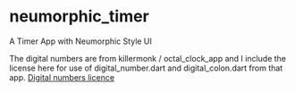 # neumorphic_timer

A Timer App with Neumorphic Style UI

The digital numbers are from killermonk / octal_clock_app and I include the license here for use of digital_number.dart and digital_colon.dart from that app.
[Digital numbers licence](https://github.com/killermonk/octal_clock_app/blob/step2/LICENSE)